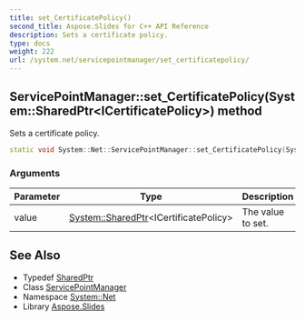 ```yaml
---
title: set_CertificatePolicy()
second_title: Aspose.Slides for C++ API Reference
description: Sets a certificate policy.
type: docs
weight: 222
url: /system.net/servicepointmanager/set_certificatepolicy/
---
```

## ServicePointManager::set_CertificatePolicy(System::SharedPtr\<ICertificatePolicy\>) method


Sets a certificate policy.

```cpp
static void System::Net::ServicePointManager::set_CertificatePolicy(System::SharedPtr<ICertificatePolicy> value)
```


### Arguments

| Parameter | Type | Description |
| --- | --- | --- |
| value | [System::SharedPtr](../../../system/sharedptr/)\<ICertificatePolicy\> | The value to set. |

## See Also

* Typedef [SharedPtr](../../../system/sharedptr/)
* Class [ServicePointManager](../)
* Namespace [System::Net](../../)
* Library [Aspose.Slides](../../../)